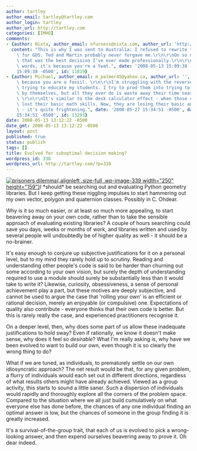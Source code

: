```yaml
---
author: tartley
author_email: tartley@tartley.com
author_login: tartley
author_url: http://tartley.com
categories: [IMHO]
comments:
- {author: Nixta, author_email: nfurness@nixta.com, author_url: 'http://nixtasinks.nixta.com',
  content: "This is why I was sent to Australia: I refused to rewrite the C++ STL\
    \ for GDS. Ted and Martin probably never forgave me.\r\n\r\nOn so many levels,\
    \ that was the best decision I've ever made professionally.\r\n\r\nOr, I other\
    \ words, it's because you're a twat.", date: '2008-05-13 15:09:38 -0500', date_gmt: '2008-05-13
    15:09:38 -0500', id: 11819}
- {author: Michael, author_email: m_palmer45@yahoo.ca, author_url: '', content: "It's\
    \ because you are a fossil. \r\n\r\nI'm struggling with the reverse problem in\
    \ trying to educate my students. I try to prod them into trying to solve problems\
    \ by themselves, but all they ever do is waste away their time searching the web.\
    \ \r\n\r\nIt's similar to the desk calculator effect - when those came out, people\
    \ lost their basic math skills. Now, they are losing their basic analytical skills\
    \ - it's quite frightening.", date: '2008-05-27 15:34:51 -0500', date_gmt: '2008-05-27
    15:34:51 -0500', id: 13293}
date: 2008-05-13 13:12:22 -0500
date_gmt: 2008-05-13 13:12:22 -0500
layout: post
published: true
status: publish
tags: []
title: Evolved for suboptimal decision making?
wordpress_id: 338
wordpress_url: http://tartley.com/?p=338
---
```


[![](http://tartley.com/wp-content/uploads/2008/05/prisoners-dilemma.jpg "prisoners dilemma"){.alignleft
.size-full .wp-image-339 width="250"
height="159"}](http://tartley.com/wp-content/uploads/2008/05/prisoners-dilemma.jpg)I
\*should\* be searching out and evaluating Python geometry libraries.
But I keep getting these niggling impulses to start hammering out my own
vector, polygon and quaternion classes. Possibly in C. Ohdear.

Why is it so much easier, or at least so much more appealing, to start
beavering away on your own code, rather than to take the sensible
approach of evaluating existing libraries? A couple of hours searching
could save you days, weeks or months of work, and libraries written and
used by several people will undoubtedly be of higher quality as well -
it should be a no-brainer.

It's easy enough to conjure up subjective justifications for it on a
personal level, but to my mind they rarely hold up to scrutiny. Reading
and understanding other people's code is said to be harder than churning
out some according to your own vision, but surely the depth of
understanding required to use a module should surely be substantially
less than it would take to write it? Likewise, curiosity, obsessiveness,
a sense of personal achievement play a part, but these motives are
deeply subjective, and cannot be used to argue the case that 'rolling
your own' is an efficient or rational decision, merely an enjoyable (or
compulsive) one. Expectations of quality also contribute - everyone
thinks that their own code is better. But this is rarely really the
case, and experienced practitioners recognise it.

On a deeper level, then, why does some part of us allow these inadequate
justifications to hold sway? Even if rationally, we know it doesn't make
sense, why does it feel so *desirable*? What I'm really asking is, why
have we been evolved to want to build our own, even though it is so
clearly the wrong thing to do?

What if we are tuned, as individuals, to prematurely settle on our own
idiosyncratic approach? The net result would be that, for any given
problem, a flurry of individuals would each set out in different
directions, regardless of what results others might have already
achieved. Viewed as a group activity, this starts to sound a little
saner. Such a dispersion of individuals would rapidly and thoroughly
explore all the corners of the problem space. Compared to the situation
where we all just build cumulatively on what everyone else has done
before, the chances of any one individual finding an optimal answer is
low, but the chances of someone in the group finding it is greatly
increased.

It's a survival-of-the-group trait, that each of us is evolved to pick a
wrong-looking answer, and then expend ourselves beavering away to prove
it. Oh dear indeed.

